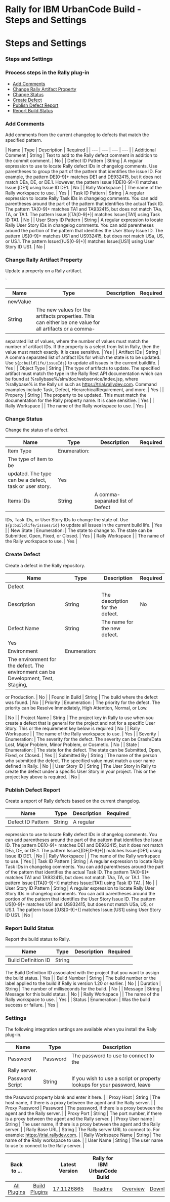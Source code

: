 
Rally for IBM UrbanCode Build - Steps and Settings
==================================================

# Steps and Settings



### Steps and Settings




 






### Process steps in the Rally plug-in


* [Add Comments](#add_comments)
* [Change 
Rally Artifact Property](#change_rally_artifact_property)
* [Change Status](#change_status)
* [Create 
Defect](#create_defect)
* [Publish Defect Report](#publish_defect_report)
* [Report Build Status](#report_build_status)





### Add Comments


Add comments from the current changelog to defects that match the specified pattern.




| Name 
| Type | Description | Required |
| --- | --- | --- | --- |
| Additional Comment | String | Text to add to the Rally 
defect comment in addition to the commit comment. | No |
| Defect ID Pattern | String | A regular expression to use to 
locate Rally defect IDs in changelog comments. Use parentheses to group the part of the pattern that identifies the 
issue ID. For example, the pattern DE[0-9]+ matches DE1 and DE932415, but it does not match DEa, DE, or DE.1. However, 
the pattern Issue:\[(DE[0-9]+)\] matches Issue:[DE1] using Issue ID DE1.
  | No |
| Rally Workspace |  | The name of the
 Rally workspace to use. | Yes |
| Task ID Pattern | String | A regular expression to locate Rally Task IDs in changelog
 comments. You can add parentheses around the part of the pattern that identifies the actual Task ID. The pattern 
TA[0-9]+ matches TA1 and TA932415, but does not match TAa, TA, or TA.1. The pattern Issue:\[(TA[0-9]+)\] matches 
Issue:[TA1] using Task ID TA1.
  | No |
| User Story ID Pattern | String | A regular expression to locate Rally User 
Story IDs in changelog comments. You can add parentheses around the portion of the pattern that identifies the User 
Story Issue ID. The pattern US[0-9]+ matches US1 and US932415, but does not match USa, US, or US.1. The pattern 
Issue:\[(US[0-9]+)\] matches Issue:[US1] using User Story ID US1.
  | No |


### Change Rally Artifact Property


Update
 a property on a Rally artifact.


 `




| Name | Type | Description | Required |
| --- | --- | --- | --- |
| newValue 
| String | The new values for the artifacts properties. This can either be one value for all artifacts or a comma-
separated list of values, where the number of values must match the number of artifact IDs. If the property is a select 
from list in Rally, then the value must match exactly. It is case sensitive.
  | Yes |
| Artifact IDs | String | A comma
 separated list of artifact IDs for which the state is to be updated. Use ``${p:buildlife/issueIds}`` to update all 
issues in the current buildlife.
  | Yes |
| Object Type | String | The type of artifacts to update. The specified 
artifact must match the type in the Rally Rest API documentation which can be found at 
%rallybase%/slm/doc/webservice/index.jsp, where %rallybase% is the Rally url such as https://trial.rallydev.com. Command
 examples include Task, Defect, HierarchicalRequirement, and more.
  | Yes |
| Property | String | The property to be 
updated. This must match the documentation for the Rally property name. It is case sensitive.
  | Yes |
| Rally 
Workspace |  | The name of the Rally workspace to use. | Yes |


### Change Status


Change the status of a defect.





| Name | Type | Description | Required |
| --- | --- | --- | --- |
| Item Type | Enumeration:
 | The type of item to be 
updated. The type can be a defect, task or user story. | Yes |
| Items IDs | String | A comma-separated list of Defect 
IDs, Task IDs, or User Story IDs to change the state of. Use ``${p:buildlife/issues/id}`` to update all issues in the 
current build life.
  | Yes |
| New State | Enumeration:
 | The state to change to. The state can be Submitted, Open, 
Fixed, or Closed. | Yes |
| Rally Workspace |  | The name of the Rally workspace to use. | Yes |


### Create Defect



Create a defect in the Rally repository.




| Name | Type | Description | Required |
| --- | --- | --- | --- |
| Defect
 Description | String | The description for the defect. | No |
| Defect Name | String | The name for the new defect. | 
Yes |
| Environment | Enumeration:
 | The environment for the defect. The environment can be Development, Test, Staging,
 or Production.
  | No |
| Found in Build | String | The build where the defect was found. | No |
| Priority | 
Enumeration:
 | The priority for the defect. The priority can be Resolve Immediately, High Attention, Normal, or Low.
  
| No |
| Project Name | String | The project key in Rally to use when you create a defect that is general for the 
project and not for a specific User Story. This or the requirement key below is required
  | No |
| Rally Workspace |  |
 The name of the Rally workspace to use. | Yes |
| Severity | Enumeration:
 | The severity for the defect. The severity 
can be Crash/Data Lost, Major Problem, Minor Problem, or Cosmetic.
  | No |
| State | Enumeration:
 | The state for the 
defect. The state can be Submitted, Open, Fixed, or Closed. | Yes |
| Submitted By | String | The name of the person who
 submitted the defect. The specified value must match a user name defined in Rally.
  | No |
| User Story ID | String | 
The User Story in Rally to create the defect under a specific User Story in your project. This or the project key above 
is required.
  | No |


### Publish Defect Report


Create a report of Rally defects based on the current changelog.





| Name | Type | Description | Required |
| --- | --- | --- | --- |
| Defect ID Pattern | String | A regular 
expression to use to locate Rally defect IDs in changelog comments. You can add parentheses around the part of the 
pattern that identifies the Issue ID. The pattern DE[0-9]+ matches DE1 and DE932415, but it does not match DEa, DE, or 
DE.1. The pattern Issue:\[(DE[0-9]+)\] matches Issue:[DE1] using Issue ID DE1.
  | No |
| Rally Workspace |  | The name 
of the Rally workspace to use. | Yes |
| Task ID Pattern | String | A regular expression to locate Rally Task IDs in 
changelog comments. You can add parentheses around the part of the pattern that identifies the actual Task ID. The 
pattern TA[0-9]+ matches TA1 and TA932415, but does not match TAa, TA, or TA.1. The pattern Issue:\[(TA[0-9]+)\] matches
 Issue:[TA1] using Task ID TA1.
  | No |
| User Story ID Pattern | String | A regular expression to locate Rally User 
Story IDs in changelog comments. You can add parentheses around the portion of the pattern that identifies the User 
Story Issue ID. The pattern US[0-9]+ matches US1 and US932415, but does not match USa, US, or US.1. The pattern 
Issue:\[(US[0-9]+)\] matches Issue:[US1] using User Story ID US1.
  | No |


### Report Build Status


Report the build 
status to Rally.




| Name | Type | Description | Required |
| --- | --- | --- | --- |
| Build Definition ID | String |
 The Build Definition ID associated with the project that you want to assign the build status.
  | Yes |
| Build Number 
| String | The build number or the label applied to the build if Rally is version 1.20 or earlier. | No |
| Duration | 
String | The number of milliseconds for the build. | No |
| Message | String | Message for this build status. | No |
| 
Rally Workspace |  | The name of the Rally workspace to use. | Yes |
| Status | Enumeration:
 | Was the build success or
 failure. | Yes |



### Settings


The following integration settings are available when you install the Rally plug-in.






| Name | Type | Description |
| --- | --- | --- |
| Password | Password | The password to use to connect to the 
Rally server. |
| Password Script | String | If you wish to use a script or property lookups for your password, leave 
the Password property blank and enter it here.
  |
| Proxy Host | String | The host name, if there is a proxy between 
the agent and the Rally server. |
| Proxy Password | Password | The password, if there is a proxy between the agent and 
the Rally server. |
| Proxy Port | String | The port number, if there is a proxy between the agent and the Rally server.
 |
| Proxy User name | String | The user name, if there is a proxy between the agent and the Rally server. |
| Rally 
Base URL | String | The Rally server URL to connect to. For example: https://trial.rallydev.com. |
| Rally Workspace 
Name | String | The name of the Rally workspace to use. |
| User Name | String | The user name to use to connect to the 
Rally server. |





|Back to ...||Latest Version|Rally for IBM UrbanCode Build |||
| :---: | :---: | :---: | :---: | :---: | :---: |
|[All Plugins](../../index.md)|[Build Plugins](../README.md)|[17.1126865](https://raw.githubusercontent.com/UrbanCode/IBM-UCB-PLUGINS/main/files/Rally/ucd-Rally-17.1126865.zip)|[Readme](README.md)|[Overview](overview.md)|[Downloads](downloads.md)|
